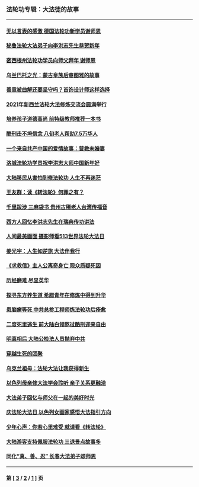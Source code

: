 ### 法轮功专辑：大法徒的故事
---
#### [无以言表的感激 德国法轮功新学员谢师恩](../../pages/nf1147481/n13543790.md?03210430) 
#### [秘鲁法轮大法弟子向李洪志先生恭贺新年](../../pages/nf1147481/n13540182.md?03210430) 
#### [密西根州法轮功学员向师父拜年 谢师恩](../../pages/nf1147481/n13538183.md?03210430) 
#### [乌兰巴托之光：蒙古皇族后裔图雅的故事](../../pages/nf1147481/n13155759.md?03210430) 
#### [善意被曲解还要坚守吗？首饰设计师这样选择](../../pages/nf1147481/n13077575.md?03210430) 
#### [2021年新西兰法轮大法修炼交流会圆满举行](../../pages/nf1147481/n13033149.md?03210430) 
#### [培养孩子道德高尚 前特级教师推荐一本书](../../pages/nf1147481/n12938640.md?03210430) 
#### [酷刑击不垮信念 八旬老人帮助7.5万华人](../../pages/nf1147481/n12880712.md?03210430) 
#### [一个来自共产中国的爱情故事：营救未婚妻](../../pages/nf1147481/n12778386.md?03210430) 
#### [洛城法轮功学员祝李洪志大师中国新年好](../../pages/nf1147481/n12724685.md?03210430) 
#### [大陆移民从害怕到修法轮功 人生不再迷茫](../../pages/nf1147481/n12414325.md?03210430) 
#### [王友群：读《转法轮》何罪之有？](../../pages/nf1147481/n12408647.md?03210430) 
#### [千里跋涉 三麻袋书 贵州古稀老人台湾传福音](../../pages/nf1147481/n12198750.md?03210430) 
#### [西方人回忆李洪志先生在瑞典传功讲法](../../pages/nf1147481/n12099607.md?03210430) 
#### [人间最美画面 摄影师看513世界法轮大法日](../../pages/nf1147481/n12094118.md?03210430) 
#### [姜光宇：人生如逆旅 大法伴我行](../../pages/nf1147481/n12088664.md?03210430) 
#### [《求救信》主人公离奇身亡 观众质疑死因](../../pages/nf1147481/n11845215.md?03210430) 
#### [历经磨难 尽显英华](../../pages/nf1147481/n11723297.md?03210430) 
#### [探寻东方养生道 希腊青年在修炼中得到升华](../../pages/nf1147481/n11494502.md?03210430) 
#### [患脑瘤等死 中共总参工程师炼法轮功后痊愈](../../pages/nf1147481/n11466682.md?03210430) 
#### [二度死里逃生 前大陆白领熬过酷刑迎来自由](../../pages/nf1147481/n11368594.md?03210430) 
#### [明真相后 大陆公检法人员抛弃中共](../../pages/nf1147481/n11358618.md?03210430) 
#### [穿越生死的团聚](../../pages/nf1147481/n11258922.md?03210430) 
#### [乌克兰祖母：法轮大法让我获得新生](../../pages/nf1147481/n11269457.md?03210430) 
#### [以色列母亲修大法学会聆听 亲子关系更融洽](../../pages/nf1147481/n11268195.md?03210430) 
#### [大法弟子回忆与师父在一起的美好时光](../../pages/nf1147481/n11267759.md?03210430) 
#### [庆法轮大法日 以色列女画家感悟大法指引方向](../../pages/nf1147481/n11267735.md?03210430) 
#### [少年心声：你若心里难受 就请看《转法轮》](../../pages/nf1147481/n11267496.md?03210430) 
#### [大陆游客支持佩服法轮功 三退景点故事多](../../pages/nf1147481/n11267378.md?03210430) 
#### [同化“真、善、忍” 长春大法弟子颂师恩](../../pages/nf1147481/n11266497.md?03210430) 

---
#### 第 [ [3](./3.md?03210430) / [2](./2.md?03210430) / [1](./1.md?03210430) ] 页
